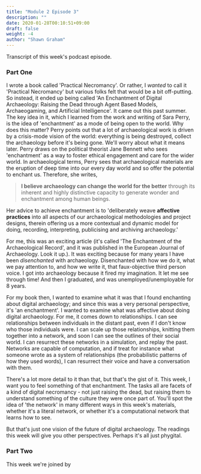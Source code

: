 ```yaml
---
title: "Module 2 Episode 3"
description: ""
date: 2020-01-28T00:10:51+09:00
draft: false
weight: -4
author: "Shawn Graham"
---
```


Transcript of this week's podcast episode.

### Part One

I wrote a book called 'Practical Necromancy'. Or rather, I _wanted_ to call it 'Practical Necromancy' but various folks felt that would be a bit off-putting. So instead, it ended up being called 'An Enchantment of Digital Archaeology: Raising the Dead through Agent Based Models, Archaeogaming, and Artificial Intelligence'. It came out this past summer. The key idea in it, which I learned from the work and writing of Sara Perry, is the idea of 'enchantment' as a mode of being open to the world. Why does this matter? Perry points out that a lot of archaeological work is driven by a crisis-mode vision of the world: everything is being destroyed, collect the archaeology before it's being gone. We'll worry about what it means later. Perry draws on the political theorist Jane Bennett who sees 'enchantment' as a way to foster ethical engagement and care for the wider world. In archaeological terms, Perry sees that archaeological materials are the eruption of deep time into our every day world and so offer the potential to enchant us. Therefore, she writes,

> **I believe archaeology can change the world for the better** through its inherent and highly distinctive capacity to generate wonder and enchantment among human beings.

Her advice to achieve enchantment is to 'deliberately weave **affective practices** into all aspects of our archaeological methodologies and project designs, therein offering us a more contextual and dynamic model for doing, recording, interpreting, publicising and archiving archaeology.'

For me, this was an exciting article (it's called 'The Enchantment of the Archaeological Record', and it was published in the European Journal of Archaeology. Look it up.). It was exciting because for many years I have been _disenchanted_ with archaeology. Disenchanted with how we do it, what we pay attention to, and how we write it, that faux-objective third person voice. I got into archaeology because it fired my imagination. It let me see through time! And then I graduated, and was unemployed/unemployable for 8 years.

For my book then, I wanted to examine what it was that I found enchanting about digital archaeology; and since this was a very personal perspective, it's 'an enchantment'. I wanted to examine what was affective about doing digital archaeology. For me, it comes down to relationships. I can see relationships between individuals in the distant past, even if I don't know who those individuals were. I can scale up those relationships, knitting them together into a network, and soon I can see the outlines of their social world. I can resurrect these networks in a simulation, and replay the past. Networks are capable of computation, and if treat for instance what someone wrote as a system of relationships (the probabilistic patterns of how they used words), I can resurrect their voice and have a conversation with them.

There's a lot more detail to it than that, but that's the gist of it. This week, I want you to feel something of that enchantment. The tasks all are facets of a kind of digital necromancy - not just raising the dead, but raising them to understand something of the culture they were once part of. You'll spot the idea of 'the network' in many different ways in this week's materials, whether it's a literal network, or whether it's a computational network that learns how to see.

But that's just one vision of the future of digital archaeology. The readings this week will give you other perspectives. Perhaps it's all just phygital.

### Part Two  

This week we're joined by
